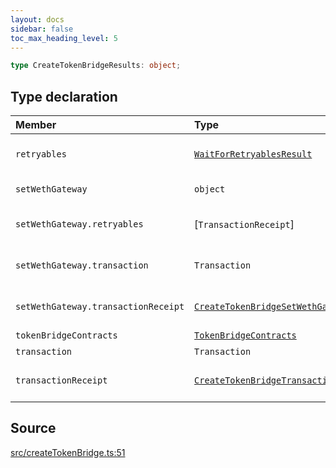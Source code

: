 ```yaml
---
layout: docs
sidebar: false
toc_max_heading_level: 5
---
```


```ts
type CreateTokenBridgeResults: object;
```

## Type declaration

| Member | Type | Description |
| :------ | :------ | :------ |
| `retryables` | [`WaitForRetryablesResult`](../../createTokenBridgePrepareTransactionReceipt/type-aliases/WaitForRetryablesResult.md) | Retryable transaction receipts of createTokenBridgePrepareTransactionReceipt ([WaitForRetryablesResult](../../createTokenBridgePrepareTransactionReceipt/type-aliases/WaitForRetryablesResult.md)) |
| `setWethGateway` | `object` | Optional: createTokenBridgePrepareSetWethGatewayTransaction's result |
| `setWethGateway.retryables` | [`TransactionReceipt`] | Retryable transaction receipt of createTokenBridgePrepareSetWethGatewayTransactionReceipt ([WaitForRetryablesResult](../../createTokenBridgePrepareTransactionReceipt/type-aliases/WaitForRetryablesResult.md)) |
| `setWethGateway.transaction` | `Transaction` | Transaction of createTokenBridgePrepareSetWethGatewayTransactionReceipt (Transaction) |
| `setWethGateway.transactionReceipt` | [`CreateTokenBridgeSetWethGatewayTransactionReceipt`](../../createTokenBridgePrepareSetWethGatewayTransactionReceipt/type-aliases/CreateTokenBridgeSetWethGatewayTransactionReceipt.md) | Transaction receipt of createTokenBridgePrepareSetWethGatewayTransactionReceipt ([createTokenBridgePrepareSetWethGatewayTransactionReceipt](../../createTokenBridgePrepareSetWethGatewayTransactionReceipt/functions/createTokenBridgePrepareSetWethGatewayTransactionReceipt.md)) |
| `tokenBridgeContracts` | [`TokenBridgeContracts`](../../types/TokenBridgeContracts/type-aliases/TokenBridgeContracts.md) | Core token bridge contracts ([TokenBridgeContracts](../../types/TokenBridgeContracts/type-aliases/TokenBridgeContracts.md)) |
| `transaction` | `Transaction` | Transaction of createTokenBridgePrepareTransactionRequest |
| `transactionReceipt` | [`CreateTokenBridgeTransactionReceipt`](../../createTokenBridgePrepareTransactionReceipt/type-aliases/CreateTokenBridgeTransactionReceipt.md) | Transaction receipt of createTokenBridgePrepareTransactionReceipt ([CreateTokenBridgeTransactionReceipt](../../createTokenBridgePrepareTransactionReceipt/type-aliases/CreateTokenBridgeTransactionReceipt.md)) |

## Source

[src/createTokenBridge.ts:51](https://github.com/OffchainLabs/arbitrum-orbit-sdk/blob/27c24d61cdc7e62a81af29bd04f39d5a3549ecb3/src/createTokenBridge.ts#L51)
